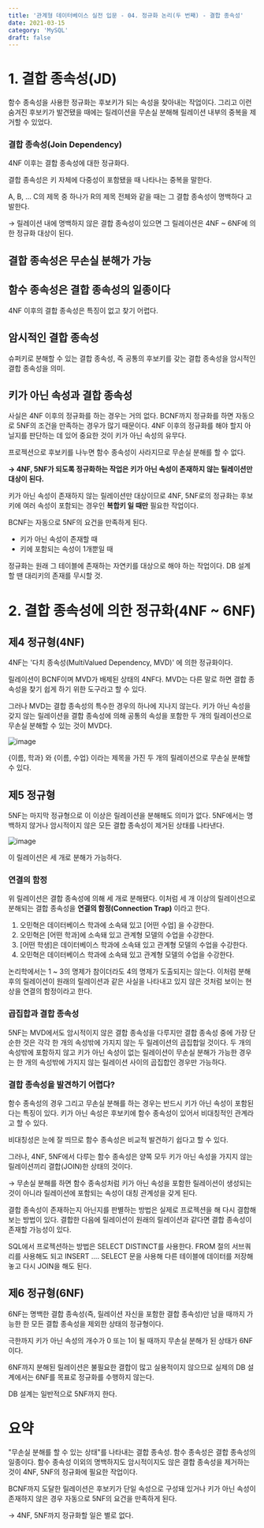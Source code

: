```yaml
---
title: '관계형 데이터베이스 실전 입문 - 04. 정규화 논리(두 번째) - 결합 종속성'
date: 2021-03-15
category: 'MySQL'
draft: false
---
```


# 1. 결합 종속성(JD)

함수 종속성을 사용한 정규화는 후보키가 되는 속성을 찾아내는 작업이다. 그리고 이런 숨겨진 후보키가 발견됐을 때에는 릴레이션을 무손실 분해해 릴레이션 내부의 중복을 제거할 수 있었다.

### 결합 종속성(Join Dependency)

4NF 이후는 결합 종속성에 대한 정규화다.

결합 종속성은 키 자체에 다중성이 포함됐을 때 나타나는 중복을 말한다.

A, B, ... C의 제목 중 하나가 R의 제목 전체와 같을 때는 그 결합 종속성이 명백하다 고 발한다.

→ 릴레이션 내에 명백하지 않은 결합 종속성이 있으면 그 릴레이션은 4NF ~ 6NF에 의한 정규화 대상이 된다.

## 결합 종속성은 무손실 분해가 가능

## 함수 종속성은 결합 종속성의 일종이다

4NF 이후의 결합 종속성은 특징이 없고 찾기 어렵다.

## 암시적인 결합 종속성

슈퍼키로 분해할 수 있는 결합 종속성, 즉 공통의 후보키를 갖는 결합 종속성을 암시적인 결합 종속성을 의미.

## 키가 아닌 속성과 결합 종속성

사실은 4NF 이후의 정규화를 하는 경우는 거의 없다. BCNF까지 정규화를 하면 자동으로 5NF의 조건을 만족하는 경우가 많기 때문이다. 4NF 이후의 정규화를 해야 할지 아닐지를 판단하는 데 있어 중요한 것이 키가 아닌 속성의 유무다.

프로젝션으로 후보키를 나누면 함수 종속성이 사라지므로 무손실 분해를 할 수 없다.

**→ 4NF, 5NF가 되도록 정규화하는 작업은 키가 아닌 속성이 존재하지 않는 릴레이션만 대상이 된다.**

키가 아닌 속성이 존재하지 않는 릴레이션만 대상이므로 4NF, 5NF로의 정규화는 후보키에 여러 속성이 포함되는 경우인 **복합키 일 때만** 필요한 작업이다.

BCNF는 자동으로 5NF의 요건을 만족하게 된다.

- 키가 아닌 속성이 존재할 때
- 키에 포함되는 속성이 1개뿐일 때

정규화는 원래 그 테이블에 존재하는 자연키를 대상으로 해야 하는 작업이다. DB 설계할 땐 대리키의 존재를 무시할 것.

# 2. 결합 종속성에 의한 정규화(4NF ~ 6NF)

## 제4 정규형(4NF)

4NF는 '다치 종속성(MultiValued Dependency, MVD)' 에 의한 정규화이다.

릴레이션이 BCNF이며 MVD가 배제된 상태의 4NF다. MVD는 다른 말로 하면 결합 종속성을 찾기 쉽게 하기 위한 도구라고 할 수 있다.

그러나 MVD는 결합 종속성의 특수한 경우의 하나에 지나지 않는다. 키가 아닌 속성을 갖지 않는 릴레이션을 결합 종속성에 의해 공통의 속성을 포함한 두 개의 릴레이션으로 무손실 분해할 수 있는 것이 MVD다.

![image](https://user-images.githubusercontent.com/49144662/111164011-f8e72b00-85e0-11eb-979c-4aafb428f13d.png)

{이름, 학과} 와 {이름, 수업} 이라는 제목을 가진 두 개의 릴레이션으로 무손실 분해할 수 있다.

## 제5 정규형

5NF는 마지막 정규형으로 이 이상은 릴레이션을 분해해도 의미가 없다. 5NF에서는 명백하지 않거나 암시적이지 않은 모든 결합 종속성이 제거된 상태를 나타낸다.

![image](https://user-images.githubusercontent.com/49144662/111164051-03092980-85e1-11eb-8098-9d767684c863.png)

이 릴레이션은 세 개로 분해가 가능하다.

### 연결의 함정

위 릴레이션은 결합 종속성에 의해 세 개로 분해됐다. 이처럼 세 개 이상의 릴레이션으로 분해되는 결합 종속성을 **연결의 함정(Connection Trap)** 이라고 한다.

1. 오민혁은 데이터베이스 학과에 소속돼 있고 [어떤 수업] 을 수강한다.
2. 오민혁은 [어떤 학과]에 소속돼 있고 관계형 모델의 수업을 수강한다.
3. [어떤 학생]은 데이터베이스 학과에 소속돼 있고 관계형 모델의 수업을 수강한다.
4. 오민혁은 데이터베이스 학과에 소속돼 있고 관계형 모델의 수업을 수강한다.

논리학에서는 1 ~ 3의 명제가 참이더라도 4의 명제가 도출되지는 않는다. 이처럼 분해 후의 릴레이션이 원래의 릴레이션과 같은 사실을 나타내고 있지 않은 것처럼 보이는 현상을 연결의 함정이라고 한다.

### 곱집합과 결합 종속성

5NF는 MVD에서도 암시적이지 않은 결합 종속성을 다루지만 결합 종속성 중에 가장 단순한 것은 각각 한 개의 속성밖에 가지지 않는 두 릴레이션의 곱집합일 것이다. 두 개의 속성밖에 포함하지 않고 키가 아닌 속성이 없는 릴레이션이 무손실 분해가 가능한 경우는 한 개의 속성밖에 가지지 않는 릴레이션 사이의 곱집합인 경우만 가능하다.

### 결합 종속성을 발견하기 어렵다?

함수 종속성의 경우 그리고 무손실 분해를 하는 경우는 반드시 키가 아닌 속성이 포함된다는 특징이 있다. 키가 아닌 속성은 후보키에 함수 종속성이 있어서 비대칭적인 관계라고 할 수 있다.

비대칭성은 눈에 잘 띄므로 함수 종속성은 비교적 발견하기 쉽다고 할 수 있다.

그러나, 4NF, 5NF에서 다루는 함수 종속성은 양쪽 모두 키가 아닌 속성을 가지지 않는 릴레이션끼리 결합(JOIN)한 상태의 것이다.

→ 무손실 분해를 하면 함수 종속성처럼 키가 아닌 속성을 포함한 릴레이션이 생성되는 것이 아니라 릴레이션에 포함되는 속성이 대칭 관계성을 갖게 된다.

결합 종속성이 존재하는지 아닌지를 판별하는 방법은 실제로 프로젝션을 해 다시 결합해보는 방법이 있다. 결합한 다음에 릴레이션이 원래의 릴레이션과 같다면 결합 종속성이 존재할 가능성이 있다.

SQL에서 프로젝션하는 방법은 SELECT DISTINCT를 사용한다. FROM 절의 서브쿼리를 사용해도 되고 INSERT .... SELECT 문을 사용해 다른 테이블에 데이터를 저장해 놓고 다시 JOIN을 해도 된다.

## 제6 정규형(6NF)

6NF는 명백한 결합 종속성(즉, 릴레이션 자신을 포함한 결합 종속성)만 남을 때까지 가능한 한 모든 결합 종속성을 제외한 상태의 정규형이다.

극한까지 키가 아닌 속성의 개수가 0 또는 1이 될 때까지 무손실 분해가 된 상태가 6NF이다.

6NF까지 분해된 릴레이션은 불필요한 결합이 많고 실용적이지 않으므로 실제의 DB 설계에서는 6NF를 목표로 정규화를 수행하지 않는다.

DB 설계는 일반적으로 5NF까지 한다.

# 요약

"무손실 분해를 할 수 있는 상태"를 나타내는 결합 종속성. 함수 종속성은 결합 종속성의 일종이다. 함수 종속성 이외의 명백하지도 암시적이지도 않은 결합 종속성을 제거하는 것이 4NF, 5NF의 정규화에 필요한 작업이다.

BCNF까지 도달한 릴레이션은 후보키가 단일 속성으로 구성돼 있거나 키가 아닌 속성이 존재하지 않은 경우 자동으로 5NF의 요건을 만족하게 된다.

→ 4NF, 5NF까지 정규화할 일은 별로 없다.
